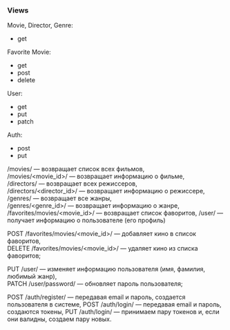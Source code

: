 ### Views
Movie, Director, Genre:  
- get

Favorite Movie:  
- get
- post
- delete  

User:
- get
- put  
- patch  

Auth:
- post
- put


/movies/ — возвращает список всех фильмов,  
/movies/<movie_id>/ — возвращает информацию о фильме,  
/directors/ — возвращает всех режиссеров,  
/directors/<director_id>/ — возвращает информацию о режиссере,  
/genres/ — возвращает все жанры,  
/genres/<genre_id>/ — возвращает информацию о жанре,  
/favorites/movies/<movie_id>/ — возвращает список фаворитов,
/user/ — получает информацию о пользователе (его профиль)

POST /favorites/movies/<movie_id>/ — добавляет кино в список фаворитов,  
DELETE /favorites/movies/<movie_id>/ — удаляет кино из списка фаворитов;  
 
PUT /user/ — изменяет информацию пользователя (имя, фамилия, любимый жанр),  
PATCH /user/password/ — обновляет пароль пользователя;  

POST /auth/register/ — передавая  email и пароль, создается пользователя в системе,
POST /auth/login/ — передавая email и пароль, создаются токены,
PUT /auth/login/ — принимаем пару токенов и, если они валидны, создаем пару новых.